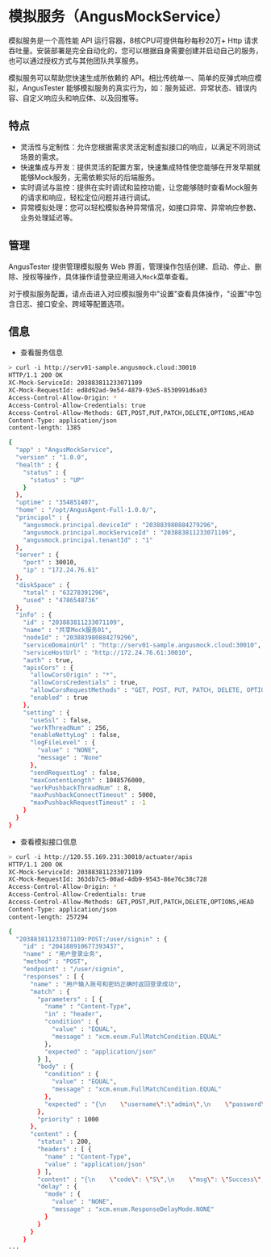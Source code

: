 # 模拟服务（AngusMockService）

模拟服务是一个高性能 API 运行容器，8核CPU可提供每秒每秒20万+ Http 请求吞吐量。安装部署是完全自动化的，您可以根据自身需要创建并启动自己的服务，也可以通过授权方式与其他团队共享服务。

模拟服务可以帮助您快速生成所依赖的 API。相比传统单一、简单的反弹式响应模拟，AngusTester 能够模拟服务的真实行为，如：服务延迟、异常状态、错误内容、自定义响应头和响应体、以及回推等。

## 特点

- 灵活性与定制性：允许您根据需求灵活定制虚拟接口的响应，以满足不同测试场景的需求。
- 快速集成与开发：提供灵活的配置方案，快速集成特性使您能够在开发早期就能够Mock服务，无需依赖实际的后端服务。
- 实时调试与监控：提供在实时调试和监控功能，让您能够随时查看Mock服务的请求和响应，轻松定位问题并进行调试。
- 异常模拟处理：您可以轻松模拟各种异常情况，如接口异常、异常响应参数、业务处理延迟等。

## 管理

AngusTester 提供管理模拟服务 Web 界面，管理操作包括创建、启动、停止、删除、授权等操作，具体操作请登录应用进入`Mock`菜单查看。

对于模拟服务配置，请点击进入对应模拟服务中"设置"查看具体操作，"设置"中包含日志、接口安全、跨域等配置选项。

## 信息

- 查看服务信息

```bash
> curl -i http://serv01-sample.angusmock.cloud:30010
HTTP/1.1 200 OK
XC-Mock-ServiceId: 203883811233071109
XC-Mock-RequestId: ed8d92ad-9e54-4879-93e5-8530991d6a03
Access-Control-Allow-Origin: *
Access-Control-Allow-Credentials: true
Access-Control-Allow-Methods: GET,POST,PUT,PATCH,DELETE,OPTIONS,HEAD
Content-Type: application/json
content-length: 1385

{
  "app" : "AngusMockService",
  "version" : "1.0.0",
  "health" : {
    "status" : {
      "status" : "UP"
    }
  },
  "uptime" : "354851407",
  "home" : "/opt/AngusAgent-Full-1.0.0/",
  "principal" : {
    "angusmock.principal.deviceId" : "203883980884279296",
    "angusmock.principal.mockServiceId" : "203883811233071109",
    "angusmock.principal.tenantId" : "1"
  },
  "server" : {
    "port" : 30010,
    "ip" : "172.24.76.61"
  },
  "diskSpace" : {
    "total" : "63278391296",
    "used" : "4786548736"
  },
  "info" : {
    "id" : "203883811233071109",
    "name" : "共享Mock服务01",
    "nodeId" : "203883980884279296",
    "serviceDomainUrl" : "http://serv01-sample.angusmock.cloud:30010",
    "serviceHostUrl" : "http://172.24.76.61:30010",
    "auth" : true,
    "apisCors" : {
      "allowCorsOrigin" : "*",
      "allowCorsCredentials" : true,
      "allowCorsRequestMethods" : "GET, POST, PUT, PATCH, DELETE, OPTIONS, HEAD",
      "enabled" : true
    },
    "setting" : {
      "useSsl" : false,
      "workThreadNum" : 256,
      "enableNettyLog" : false,
      "logFileLevel" : {
        "value" : "NONE",
        "message" : "None"
      },
      "sendRequestLog" : false,
      "maxContentLength" : 1048576000,
      "workPushbackThreadNum" : 8,
      "maxPushbackConnectTimeout" : 5000,
      "maxPushbackRequestTimeout" : -1
    }
  }
}
```

- 查看模拟接口信息

```bash
> curl -i http://120.55.169.231:30010/actuator/apis
HTTP/1.1 200 OK
XC-Mock-ServiceId: 203883811233071109
XC-Mock-RequestId: 363db7c5-00ad-4db9-9543-86e76c38c728
Access-Control-Allow-Origin: *
Access-Control-Allow-Credentials: true
Access-Control-Allow-Methods: GET,POST,PUT,PATCH,DELETE,OPTIONS,HEAD
Content-Type: application/json
content-length: 257294

{
  "203883811233071109:POST:/user/signin" : {
    "id" : "204188910677393437",
    "name" : "用户登录业务",
    "method" : "POST",
    "endpoint" : "/user/signin",
    "responses" : [ {
      "name" : "用户输入账号和密码正确时返回登录成功",
      "match" : {
        "parameters" : [ {
          "name" : "Content-Type",
          "in" : "header",
          "condition" : {
            "value" : "EQUAL",
            "message" : "xcm.enum.FullMatchCondition.EQUAL"
          },
          "expected" : "application/json"
        } ],
        "body" : {
          "condition" : {
            "value" : "EQUAL",
            "message" : "xcm.enum.FullMatchCondition.EQUAL"
          },
          "expected" : "{\n    \"username\":\"admin\",\n    \"password\":\"admin\"\n}"
        },
        "priority" : 1000
      },
      "content" : {
        "status" : 200,
        "headers" : [ {
          "name" : "Content-Type",
          "value" : "application/json"
        } ],
        "content" : "{\n    \"code\": \"S\",\n    \"msg\": \"Success\",\n    \"data\": {\n         \"access_token\": \"181622ea2a1f4934ad6bec0308390da9\",\n         \"expires_in\": \"3599\",\n         \"token_type\": \"bearer\"\n    }\n}",
        "delay" : {
          "mode" : {
            "value" : "NONE",
            "message" : "xcm.enum.ResponseDelayMode.NONE"
          }
        }
      }
    }
...
```
